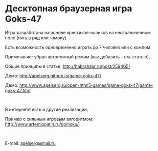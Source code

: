 ﻿Десктопная браузерная игра Goks-47
==================================

Игра разработана на основе крестиков-ноликов на неограниченном поле (пять в ряд или гомоку).

Есть возможность одновременно играть до 7 человек или с компом.

Примечание: убран автономный режим (как добавить - см. статью).

Общие принципы в статье: http://habrahabr.ru/post/259465/

Демо: http://apelserg.github.io/game-goks-47/

Демо: http://www.apelserg.ru/open-html5-games/game-goks-47/game-goks-47.htm

<br/>

В интернете есть и другие реализации.

Пример с сильным игровым алгоритмом: http://www.artemlopatin.ru/gomoku/

<br/>

E-mail: apelserg@mail.ru

